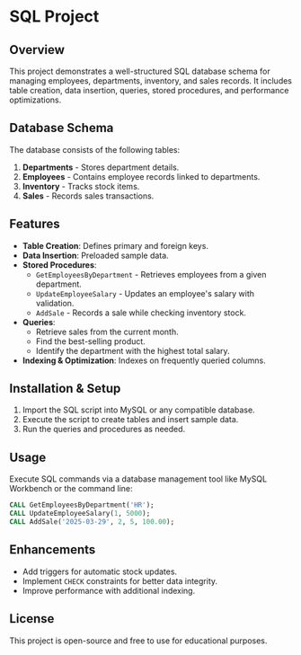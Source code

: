# SQL Project

## Overview
This project demonstrates a well-structured SQL database schema for managing employees, departments, inventory, and sales records. It includes table creation, data insertion, queries, stored procedures, and performance optimizations.

## Database Schema
The database consists of the following tables:

1. **Departments** - Stores department details.
2. **Employees** - Contains employee records linked to departments.
3. **Inventory** - Tracks stock items.
4. **Sales** - Records sales transactions.

## Features
- **Table Creation**: Defines primary and foreign keys.
- **Data Insertion**: Preloaded sample data.
- **Stored Procedures**:
  - `GetEmployeesByDepartment` - Retrieves employees from a given department.
  - `UpdateEmployeeSalary` - Updates an employee's salary with validation.
  - `AddSale` - Records a sale while checking inventory stock.
- **Queries**:
  - Retrieve sales from the current month.
  - Find the best-selling product.
  - Identify the department with the highest total salary.
- **Indexing & Optimization**: Indexes on frequently queried columns.

## Installation & Setup
1. Import the SQL script into MySQL or any compatible database.
2. Execute the script to create tables and insert sample data.
3. Run the queries and procedures as needed.

## Usage
Execute SQL commands via a database management tool like MySQL Workbench or the command line:

```sql
CALL GetEmployeesByDepartment('HR');
CALL UpdateEmployeeSalary(1, 5000);
CALL AddSale('2025-03-29', 2, 5, 100.00);
```

## Enhancements
- Add triggers for automatic stock updates.
- Implement `CHECK` constraints for better data integrity.
- Improve performance with additional indexing.

## License
This project is open-source and free to use for educational purposes.

